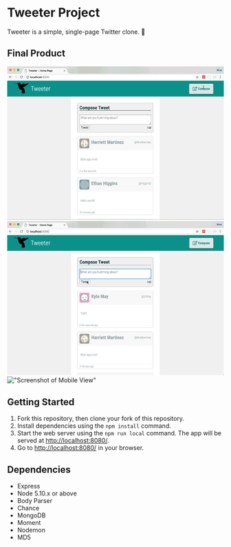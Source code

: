 # Tweeter Project

Tweeter is a simple, single-page Twitter clone. :baby_chick:

## Final Product

!["GIF of Main Process"](https://github.com/ninayujiri/tweeter/blob/master/docs/main.gif?raw=true)
!["GIF of Error Messages"](https://github.com/ninayujiri/tweeter/blob/master/docs/error-messages.gif?raw=true)
!["Screenshot of Mobile View"]("https://github.com/ninayujiri/tweeter/blob/master/docs/mobile.png?raw=true")

## Getting Started

1. Fork this repository, then clone your fork of this repository.
2. Install dependencies using the `npm install` command.
3. Start the web server using the `npm run local` command. The app will be served at <http://localhost:8080/>.
4. Go to <http://localhost:8080/> in your browser.

## Dependencies

- Express
- Node 5.10.x or above
- Body Parser
- Chance
- MongoDB
- Moment
- Nodemon
- MD5